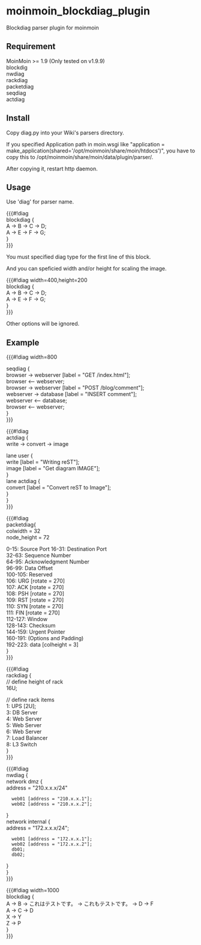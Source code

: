 # moinmoin_blockdiag_plugin
Blockdiag parser plugin for moinmoin

## Requirement
MoinMoin >= 1.9 (Only tested on v1.9.9)  
blockdig  
nwdiag  
rackdiag  
packetdiag  
seqdiag  
actdiag  

## Install

Copy diag.py into your Wiki's parsers directory.

If you specified Application path in moin.wsgi like "application = make_application(shared='/opt/moinmoin/share/moin/htdocs')", you have to copy this to /opt/moinmoin/share/moin/data/plugin/parser/. 

After copying it, restart http daemon.

## Usage

Use 'diag' for parser name.

{{{#!diag  
blockdiag {  
   A -> B -> C -> D;  
   A -> E -> F -> G;  
}  
}}}  

You must specified diag type for the first line of this block.

And you can speficied width and/or height for scaling the image.

{{{#!diag  width=400,height=200  
blockdiag {  
   A -> B -> C -> D;  
   A -> E -> F -> G;  
}  
}}}

Other options will be ignored.

## Example

{{{#!diag width=800  
  
seqdiag {  
  browser  -> webserver [label = "GET /index.html"];  
  browser <-- webserver;  
  browser  -> webserver [label = "POST /blog/comment"];  
              webserver  -> database [label = "INSERT comment"];  
              webserver <-- database;  
  browser <-- webserver;  
}  
}}}  

{{{#!diag  
actdiag {  
  write -> convert -> image  

  lane user {  
     write [label = "Writing reST"];  
     image [label = "Get diagram IMAGE"];  
  }  
  lane actdiag {  
     convert [label = "Convert reST to Image"];  
  }  
}  
}}}  

{{{#!diag  
packetdiag{  
  colwidth = 32  
  node_height = 72  
  
  0-15: Source Port 
  16-31: Destination Port  
  32-63: Sequence Number  
  64-95: Acknowledgment Number  
  96-99: Data Offset  
  100-105: Reserved  
  106: URG [rotate = 270]  
  107: ACK [rotate = 270]  
  108: PSH [rotate = 270]  
  109: RST [rotate = 270]  
  110: SYN [rotate = 270]  
  111: FIN [rotate = 270]  
  112-127: Window  
  128-143: Checksum  
  144-159: Urgent Pointer  
  160-191: (Options and Padding)  
  192-223: data [colheight = 3]  
}  
}}}  

{{{#!diag  
rackdiag {  
  // define height of rack  
  16U;  
  
  // define rack items  
  1: UPS [2U];  
  3: DB Server  
  4: Web Server  
  5: Web Server  
  6: Web Server  
  7: Load Balancer  
  8: L3 Switch  
}  
}}}  

{{{#!diag  
nwdiag {  
  network dmz {  
      address = "210.x.x.x/24"  
  
      web01 [address = "210.x.x.1"];  
      web02 [address = "210.x.x.2"];  
  }  
  network internal {  
      address = "172.x.x.x/24";  
  
      web01 [address = "172.x.x.1"];  
      web02 [address = "172.x.x.2"];  
      db01;  
      db02;  
  }  
}  
}}}  

{{{#!diag width=1000  
blockdiag {  
A -> B -> これはテストです。 -> これもテストです。 -> D -> F  
A -> C -> D  
X -> Y  
Z -> P  
}  
}}}  


